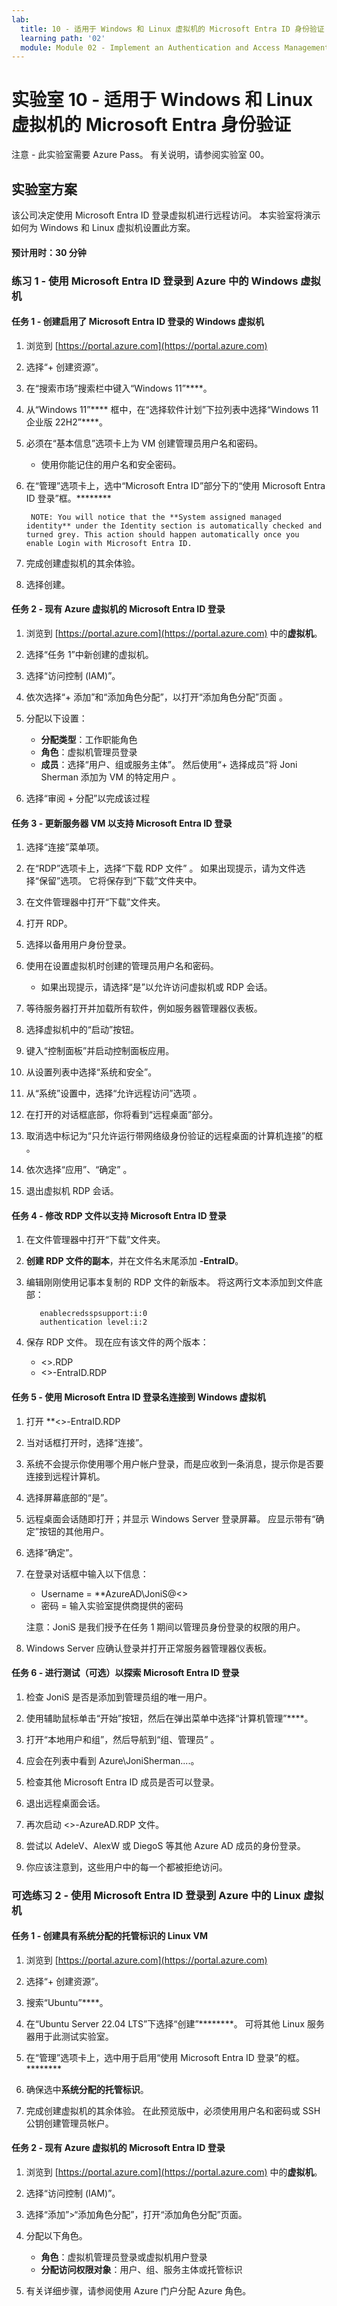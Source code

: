```yaml
---
lab:
  title: 10 - 适用于 Windows 和 Linux 虚拟机的 Microsoft Entra ID 身份验证
  learning path: '02'
  module: Module 02 - Implement an Authentication and Access Management Solution
---
```


# 实验室 10 - 适用于 Windows 和 Linux 虚拟机的 Microsoft Entra 身份验证

注意 - 此实验室需要 Azure Pass。 有关说明，请参阅实验室 00。

## 实验室方案

该公司决定使用 Microsoft Entra ID 登录虚拟机进行远程访问。  本实验室将演示如何为 Windows 和 Linux 虚拟机设置此方案。

#### 预计用时：30 分钟

### 练习 1 - 使用 Microsoft Entra ID 登录到 Azure 中的 Windows 虚拟机

#### 任务 1 - 创建启用了 Microsoft Entra ID 登录的 Windows 虚拟机

1. 浏览到 [https://portal.azure.com](https://portal.azure.com)

1. 选择“+ 创建资源”。

1. 在“搜索市场”搜索栏中键入“Windows 11”****。

1. 从“Windows 11”**** 框中，在“选择软件计划”下拉列表中选择“Windows 11 企业版 22H2”****。

1. 必须在“基本信息”选项卡上为 VM 创建管理员用户名和密码。
   - 使用你能记住的用户名和安全密码。

1. 在“管理”选项卡上，选中“Microsoft Entra ID”部分下的“使用 Microsoft Entra ID 登录”框。********

        NOTE: You will notice that the **System assigned managed identity** under the Identity section is automatically checked and turned grey. This action should happen automatically once you enable Login with Microsoft Entra ID.

1. 完成创建虚拟机的其余体验。 

1. 选择创建。

#### 任务 2 - 现有 Azure 虚拟机的 Microsoft Entra ID 登录

1. 浏览到 [https://portal.azure.com](https://portal.azure.com) 中的**虚拟机**。

1. 选择“任务 1”中新创建的虚拟机。

1. 选择“访问控制 (IAM)”。

1. 依次选择“+ 添加”和“添加角色分配”，以打开“添加角色分配”页面 。

1. 分配以下设置：
    - **分配类型**：工作职能角色
    - **角色**：虚拟机管理员登录
    - **成员**：选择“用户、组或服务主体”。  然后使用“+ 选择成员”将 Joni Sherman 添加为 VM 的特定用户 。

1. 选择“审阅 + 分配”以完成该过程

#### 任务 3 - 更新服务器 VM 以支持 Microsoft Entra ID 登录

1. 选择“连接”菜单项。

1. 在“RDP”选项卡上，选择“下载 RDP 文件” 。  如果出现提示，请为文件选择“保留”选项。  它将保存到“下载”文件夹中。

1. 在文件管理器中打开“下载”文件夹。

1. 打开 RDP。

1. 选择以备用用户身份登录。

1. 使用在设置虚拟机时创建的管理员用户名和密码。
   - 如果出现提示，请选择“是”以允许访问虚拟机或 RDP 会话。

1. 等待服务器打开并加载所有软件，例如服务器管理器仪表板。

1. 选择虚拟机中的“启动”按钮。

1. 键入“控制面板”并启动控制面板应用。

1. 从设置列表中选择“系统和安全”。

1. 从“系统”设置中，选择“允许远程访问”选项 。

1. 在打开的对话框底部，你将看到“远程桌面”部分。

1. 取消选中标记为“只允许运行带网络级身份验证的远程桌面的计算机连接”的框 。

1. 依次选择“应用”、“确定” 。

1. 退出虚拟机 RDP 会话。

#### 任务 4 - 修改 RDP 文件以支持 Microsoft Entra ID 登录

1. 在文件管理器中打开“下载”文件夹。

1. **创建 RDP 文件的副本**，并在文件名末尾添加 **-EntraID**。

1. 编辑刚刚使用记事本复制的 RDP 文件的新版本。 将这两行文本添加到文件底部：
     ```
        enablecredsspsupport:i:0
        authentication level:i:2
     ```
 
 1. 保存 RDP 文件。  现在应有该文件的两个版本：
      - <<virtual machine name>>.RDP
      - <<virtual machine name>>-EntraID.RDP

#### 任务 5 - 使用 Microsoft Entra ID 登录名连接到 Windows 虚拟机

1. 打开 **<<virtual machine name>>-EntraID.RDP

1. 当对话框打开时，选择“连接”。

1. 系统不会提示你使用哪个用户帐户登录，而是应收到一条消息，提示你是否要连接到远程计算机。

1. 选择屏幕底部的“是”。

1. 远程桌面会话随即打开；并显示 Windows Server 登录屏幕。  应显示带有“确定”按钮的其他用户。

1. 选择“确定”。

1. 在登录对话框中输入以下信息：
   - Username = **AzureAD\JoniS@<<your lab domainname>>
   - 密码 = 输入实验室提供商提供的密码

   注意：JoniS 是我们授予在任务 1 期间以管理员身份登录的权限的用户。

1. Windows Server 应确认登录并打开正常服务器管理器仪表板。

#### 任务 6 - 进行测试（可选）以探索 Microsoft Entra ID 登录

1. 检查 JoniS 是否是添加到管理员组的唯一用户。

1. 使用辅助鼠标单击“开始”按钮，然后在弹出菜单中选择“计算机管理”****。

1. 打开“本地用户和组”，然后导航到“组、管理员” 。

1. 应会在列表中看到 Azure\JoniSherman....。

1. 检查其他 Microsoft Entra ID 成员是否可以登录。

1. 退出远程桌面会话。

1. 再次启动 <<server name>>-AzureAD.RDP 文件。

1. 尝试以 AdeleV、AlexW 或 DiegoS 等其他 Azure AD 成员的身份登录。

1. 你应该注意到，这些用户中的每一个都被拒绝访问。

### 可选练习 2 - 使用 Microsoft Entra ID 登录到 Azure 中的 Linux 虚拟机

#### 任务 1 - 创建具有系统分配的托管标识的 Linux VM

1. 浏览到 [https://portal.azure.com](https://portal.azure.com)

1. 选择“+ 创建资源”。

1. 搜索“Ubuntu”****。

1. 在“Ubuntu Server 22.04 LTS”下选择“创建”********。 可将其他 Linux 服务器用于此测试实验室。

1. 在“管理”选项卡上，选中用于启用“使用 Microsoft Entra ID 登录”的框。********

1. 确保选中**系统分配的托管标识**。

1. 完成创建虚拟机的其余体验。 在此预览版中，必须使用用户名和密码或 SSH 公钥创建管理员帐户。

#### 任务 2 - 现有 Azure 虚拟机的 Microsoft Entra ID 登录

1. 浏览到 [https://portal.azure.com](https://portal.azure.com) 中的**虚拟机**。

1. 选择“访问控制 (IAM)”。

1. 选择“添加”>“添加角色分配”，打开“添加角色分配”页面。

1. 分配以下角色。 
    - **角色**：虚拟机管理员登录或虚拟机用户登录
    - **分配访问权限对象**：用户、组、服务主体或托管标识

1. 有关详细步骤，请参阅使用 Azure 门户分配 Azure 角色。

